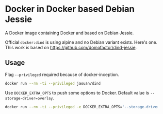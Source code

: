 # Docker in Docker based Debian Jessie

A Docker image containing Docker and based on Debian Jessie.

Official `docker:dind` is using alpine and no Debian variant exists. Here's one.
This work is based on https://github.com/domofactor/dind-jessie.

## Usage
Flag `--privileged` required because of docker-inception.
```bash
docker run --rm -ti --privileged jaouan/dind
```

Use `DOCKER_EXTRA_OPTS` to push some options to Docker.
Default value is `--storage-driver=overlay`.
```bash
docker run --rm -ti --privileged -e DOCKER_EXTRA_OPTS="--storage-driver=overlay --insecure-registry=http://my-own-registry" jaouan/dind
```
